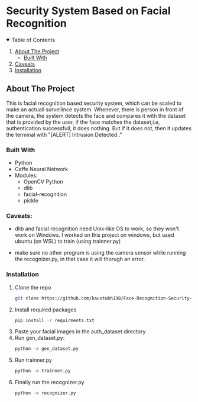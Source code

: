 # Security System Based on Facial Recognition

<!-- TABLE OF CONTENTS -->
<details open="open">
  <summary>Table of Contents</summary>
  <ol>
    <li>
      <a href="#about-the-project">About The Project</a>
      <ul>
        <li><a href="#built-with">Built With</a></li>
      </ul>
    </li>
    <li>
      <a href="#caveats">Caveats</a>
    </li>
    <li>
      <a href="#installation">Installation</a>
    </li>
    </ol>
</details>

<!-- ABOUT THE PROJECT -->
## About The Project

This is facial recognition based security system, which can be scaled to make an actuall survellince system.
Whenever, there is person in front of the camera, the system detects the face and compares it with the dataset that is provided by the user, if the face matches the dataset,i.e, authentication successfull, it does nothing.
But if it does not, then it updates the terminal with "[ALERT] Intrusion Detected.."

### Built With

* Python
* Caffe Neural Network
* Modules:
  * OpenCV Python
  * dlib
  * facial-recognition
  * pickle

### Caveats:
* dlib and facial recognition need Unix-like OS to work, so they won't work on Windows.
I worked on this project on windows, but used ubuntu (on WSL) to train (using trainner.py)

* make sure no other program is using the camera sensor while running the recognizer.py, in that case it will thorugh an error.

### Installation

1. Clone the repo
   ```sh
   git clone https://github.com/kaustubh138/Face-Recognition-Security-System
   ```
2. Install required packages
   ```sh
   pip install -r requirments.txt
   ```
3. Paste your facial images in the auth_dataset directory
4. Run gen_dataset.py:
   ```sh
   python -m gen_dataset.py
   ```
5. Run trainner.py
   ```sh
   python -m trainner.py
   ```
6. Finally run the recognizer.py
   ```sh
   python -m recognizer.py
   ```
